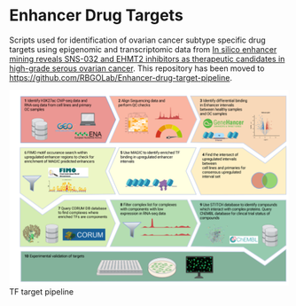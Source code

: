 # Enhancer Drug Targets
Scripts used for identification of ovarian cancer subtype specific drug targets using epigenomic and transcriptomic data from [In silico enhancer mining reveals SNS-032 and EHMT2 inhibitors as therapeutic candidates in high-grade serous ovarian cancer](https://www.nature.com/articles/s41416-023-02274-2). This repository has been moved to https://github.com/RBGOLab/Enhancer-drug-target-pipeline. 

![Pharmacogenomics Pipeline](https://github.com/RBGO-Lab/EnhancerDrugTargetPipeline/blob/main/Figure1.png)
TF target pipeline 


